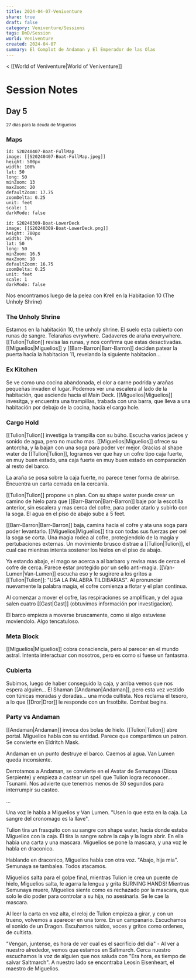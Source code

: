 ```yaml
---
title: 2024-04-07-Veniventure
share: true
draft: false
category: Veniventure/Sessions
tags: DnD/Session
world: Veniventure
created: 2024-04-07
summary: El Complot de Andaman y El Emperador de las Olas
---
```

< [[World of Veniventure|World of Veniventure]]
# Session Notes

## Day 5
<small>27 dias para la deuda de Miguelios</small>

### Maps


```leaflet 
id: S20240407-Boat-FullMap
image: [[S20240407-Boat-FullMap.jpeg]]
height: 500px  
width: 100%  
lat: 50  
long: 50  
minZoom: 13    
maxZoom: 20  
defaultZoom: 17.75 
zoomDelta: 0.25  
unit: feet  
scale: 1  
darkMode: false
```


```leaflet 
id: S20240309-Boat-LowerDeck
image: [[S20240309-Boat-LowerDeck.png]]
height: 700px  
width: 70%  
lat: 50  
long: 50  
minZoom: 16.5  
maxZoom: 18  
defaultZoom: 16.75  
zoomDelta: 0.25  
unit: feet  
scale: 1  
darkMode: false
```

Nos encontramos luego de la pelea con Krell en la Habitacion 10 (The Unholy Shrine)
### The Unholy Shrine

Estamos en la habitación 10, the unholy shrine. El suelo esta cubierto con runas de sangre. Telarañas evrywhere. Cadaveres de araña everywhere. [[Tulion|Tulion]] revisa las runas, y nos confirma que estas desactivadas. [[Miguelios|Miguelios]] y [[Barr-Barron|Barr-Barron]] deciden patear la puerta hacia la habitacion 11, revelando la siguiente habitacion...

### Ex Kitchen

Se ve como una cocina abandonada, el olor a carne podrida y arañas pequeñas invaden el lugar. Podemos ver una escalera al lado de la habitación, que asciende hacia el Main Deck. [[Miguelios|Miguelios]] invesitga, y encuentra una trampillas, trabada con una barra, que lleva a una habitación por debajo de la cocina, hacia el cargo hole. 

### Cargo Hold

[[Tulion|Tulion]] investiga la trampilla con su búho. Escucha varios jadeos y sonido de agua, pero no mucho mas. [[Miguelios|Miguelios]] ofrece su antorcha, y la bajan con una soga para poder ver mejor. Gracias al shape water de [[Tulion|Tulion]], logramos ver que hay un cofre tipo caja fuerte, en muy buen estado, una caja fuerte en muy buen estado en comparación al resto del barco. 

La araña se posa sobre la caja fuerte, no parece tener forma de abrirse. Encuentra un carta cerrada en la cercanía. 

[[Tulion|Tulion]] propone un plan. Con su shape water puede crear un camino de hielo para que [[Barr-Barron|Barr-Barron]] baje por la escotilla anterior, sin escalera y mas cerca del cofre, para poder atarlo y subirlo con la soga. El agua en el piso de abajo sube a 5 feet. 

[[Barr-Barron|Barr-Barron]] baja, camina hacia el cofre y ata una soga para poder levantarlo. [[Miguelios|Miguelios]] tira con todas sus fuerzas per oel la soga se corta. Una magia rodea al cofre, protegiendolo de la magia y pertubaciones externas. Un movimiento brusco distrae a [[Tulion|Tulion]], el cual cae mientras intenta sostener los hielos en el piso de abajo. 

Ya estando abajo, el mago se acerca a al barbaro y revisa mas de cerca el cofre de cerca. Parece estar protegido por un sello anti-magia. [[Van-Lumen|Van-Lumen]] escucha eso y le sugirere a los gritos a [[Tulion|Tulion]]: "USA LA PALABRA TILDIBARIAS". Al pronunciar nuevamente la palabra magia, el cofre comienza a flotar y el plan continua.

Al comenzar a mover el cofre, las respiraciones se amplifican, y del agua salen cuatro [[Gast|Gast]] (obtuvimos información por investigacion).

El barco empieza a moverse bruscamente, como si algo estuviese moviendolo. Algo tencatuloso. 

### Meta Block

[[Miguelios|Miguelios]] cobra consciencia, pero al parecer en el mundo astral. Intenta interactuar con nosotros, pero es como si fuese un fantasma. 
### Cubierta

Subimos, luego de haber conseguido la caja, y arriba vemos que nos espera alguien... El Shaman [[Andaman|Andaman]], pero esta vez vestido con túnicas moradas y doradas... una moda cultista. Nos reclama el tesoro, a lo que [[Dror|Dror]] le responde con un frsotbite. Combat begins. 

### Party vs Andaman

[[Andaman|Andaman]] invoca dos bolas de hielo. [[Tulion|Tulion]] abre portal. Miguelios habla con su entidad. Parece que compartimos un patron. Se convierte en Eldritch Mask. 

Andaman en un punto destruye el barco. Caemos al agua. Van Lumen queda inconsiente. 

Derrotamos a Andaman, se convierte en el Avatar de Semunaya (Diosa Serpiente) y empieza a castear un spell que Tulion logra reconocer... Tsunami. Nos advierte que tenemos menos de 30 segundos para interrumpir su casteo. 

...

Una voz le habla a Miguelios y Van Lumen. "Usen lo que esta en la caja. La sangre del cronomago es la llave".

Tulion tira un frasquito con su sangre con shape water, hacia donde estaba Miguelios con la caja. Él tira la sangre sobre la caja y la logra abrir. En ella habia una carta y una mascara. Miguelios se pone la mascara, y una voz le habla en draconico. 

Hablando en draconico, Miguelios habla con otra voz. "Abajo, hija mia". Semunaya se tambalea. Todos atacamos. 

Miguelios salta para el golpe final, mientras Tulion le crea un puente de hielo, Miguelios salta, le agarra la lengua y grita BURNING HANDS! Mientras Semunaya muere, Miguelios siente como es rechazado por la mascara, que solo le dio poder para controlar a su hija, no asesinarla. Se le cae la mascara.

Al leer la carta en voz alta, el reloj de Tulion empieza a girar, y con un trueno, volvemos a aparecer en una torre. En un campanario. Escuchamos el sonido de un Dragon. Escuhamos ruidos, voces y gritos como ordenes, de cultista. 

"Vengan, juntense, es hora de ver cual es el sacrificio del dia" - Al ver a nuestro alrededor, vemos que estamos en Saltmarch. Cerca nuestro escuchamos la voz de alguien que nos saluda con "Era hora, es tiempo de salvar Saltmarch". A nuestro lado se encontraba Leosin Eisenheart, el maestro de Miguelios. 









